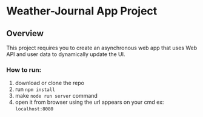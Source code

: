 # Weather-Journal App Project

## Overview
This project requires you to create an asynchronous web app that uses Web API and user data to dynamically update the UI. 

### How to run:
1. download or clone the repo
1. run `npm install`
1. make `node run server` command
1. open it from browser using the url appears on your cmd ex: `localhost:8080`